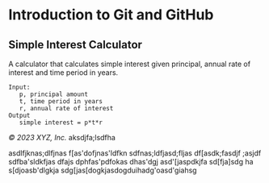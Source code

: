 # Introduction to Git and GitHub

## Simple Interest Calculator

A calculator that calculates simple interest given principal, annual rate of interest and time period in years.

```
Input:
   p, principal amount
   t, time period in years
   r, annual rate of interest
Output
   simple interest = p*t*r
```

_© 2023 XYZ, Inc._
aksdjfa;lsdfha


asdlfjknas;dlfjnas
f[as'dofjnas'ldfkn
sdfnas;ldfjasd;fljas
df[asdk;fasdjf
;asjdf
sdfba'sldkfjas
dfajs
dphfas'pdfokas
dhas'dgj
asd'[jaspdkjfa
sd[fja]sdg
ha
s[djoasb'dlgkja
sdg[jas[dogkjasdogduihadg'oasd'giahsg
